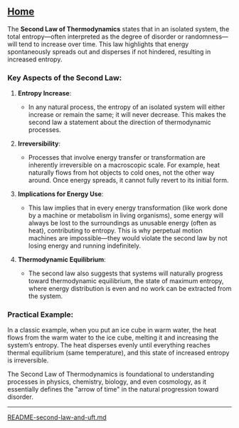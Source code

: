 [Home](https://t2m.io/VwvDcuw)
---

The **Second Law of Thermodynamics** states that in an isolated system, the total entropy—often interpreted as the degree of disorder or randomness—will tend to increase over time. This law highlights that energy spontaneously spreads out and disperses if not hindered, resulting in increased entropy. 

### Key Aspects of the Second Law:

1. **Entropy Increase**:
   - In any natural process, the entropy of an isolated system will either increase or remain the same; it will never decrease. This makes the second law a statement about the direction of thermodynamic processes.

2. **Irreversibility**:
   - Processes that involve energy transfer or transformation are inherently irreversible on a macroscopic scale. For example, heat naturally flows from hot objects to cold ones, not the other way around. Once energy spreads, it cannot fully revert to its initial form.

3. **Implications for Energy Use**:
   - This law implies that in every energy transformation (like work done by a machine or metabolism in living organisms), some energy will always be lost to the surroundings as unusable energy (often as heat), contributing to entropy. This is why perpetual motion machines are impossible—they would violate the second law by not losing energy and running indefinitely.

4. **Thermodynamic Equilibrium**:
   - The second law also suggests that systems will naturally progress toward thermodynamic equilibrium, the state of maximum entropy, where energy distribution is even and no work can be extracted from the system.

### Practical Example:

In a classic example, when you put an ice cube in warm water, the heat flows from the warm water to the ice cube, melting it and increasing the system’s entropy. The heat disperses evenly until everything reaches thermal equilibrium (same temperature), and this state of increased entropy is irreversible.

The Second Law of Thermodynamics is foundational to understanding processes in physics, chemistry, biology, and even cosmology, as it essentially defines the "arrow of time" in the natural progression toward disorder.


---

[README-second-law-and-uft.md](https://t2m.io/fKg3Ymx)
